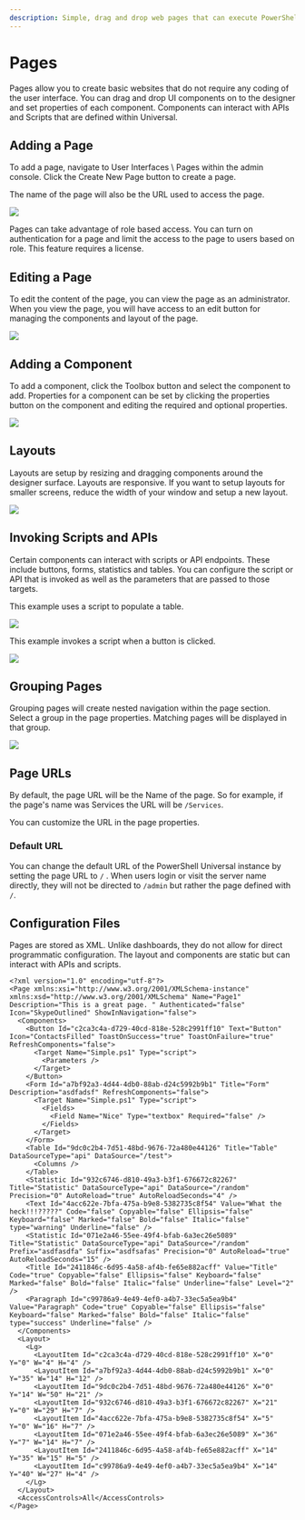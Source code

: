 ```yaml
---
description: Simple, drag and drop web pages that can execute PowerShell and REST APIs.
---
```


# Pages

Pages allow you to create basic websites that do not require any coding of the user interface. You can drag and drop UI components on to the designer and set properties of each component. Components can interact with APIs and Scripts that are defined within Universal.&#x20;

## Adding a Page

To add a page, navigate to User Interfaces \ Pages within the admin console. Click the Create New Page button to create a page.&#x20;

The name of the page will also be the URL used to access the page.&#x20;

![](<../../.gitbook/assets/image (231).png>)

Pages can take advantage of role based access. You can turn on authentication for a page and limit the access to the page to users based on role. This feature requires a license.&#x20;

## Editing a Page

To edit the content of the page, you can view the page as an administrator. When you view the page, you will have access to an edit button for managing the components and layout of the page.&#x20;

![](../../.gitbook/assets/editing.gif)

## Adding a Component

To add a component, click the Toolbox button and select the component to add. Properties for a component can be set by clicking the properties button on the component and editing the required and optional properties.&#x20;

![](../../.gitbook/assets/addcomponent.gif)

## Layouts

Layouts are setup by resizing and dragging components around the designer surface. Layouts are responsive. If you want to setup layouts for smaller screens, reduce the width of your window and setup a new layout.&#x20;

![](../../.gitbook/assets/layouts.gif)

## Invoking Scripts and APIs

Certain components can interact with scripts or API endpoints. These include buttons, forms, statistics and tables. You can configure the script or API that is invoked as well as the parameters that are passed to those targets.&#x20;

This example uses a script to populate a table.&#x20;

![](<../../.gitbook/assets/table (1).gif>)

This example invokes a script when a button is clicked.&#x20;

![](../../.gitbook/assets/button.gif)

## Grouping Pages



Grouping pages will create nested navigation within the page section. Select a group in the page properties. Matching pages will be displayed in that group.

&#x20;

![](<../../.gitbook/assets/image (347).png>)

## Page URLs

By default, the page URL will be the Name of the page. So for example, if the page's name was Services the URL will be `/Services`.&#x20;

You can customize the URL in the page properties.&#x20;

### Default URL

You can change the default URL of the PowerShell Universal instance by setting the page URL to `/` . When users login or visit the server name directly, they will not be directed to `/admin` but rather the page defined with `/`.&#x20;

## Configuration Files

Pages are stored as XML. Unlike dashboards, they do not allow for direct programmatic configuration. The layout and components are static but can interact with APIs and scripts.&#x20;

```
<?xml version="1.0" encoding="utf-8"?>
<Page xmlns:xsi="http://www.w3.org/2001/XMLSchema-instance" xmlns:xsd="http://www.w3.org/2001/XMLSchema" Name="Page1" Description="This is a great page. " Authenticated="false" Icon="SkypeOutlined" ShowInNavigation="false">
  <Components>
    <Button Id="c2ca3c4a-d729-40cd-818e-528c2991ff10" Text="Button" Icon="ContactsFilled" ToastOnSuccess="true" ToastOnFailure="true" RefreshComponents="false">
      <Target Name="Simple.ps1" Type="script">
        <Parameters />
      </Target>
    </Button>
    <Form Id="a7bf92a3-4d44-4db0-88ab-d24c5992b9b1" Title="Form" Description="asdfadsf" RefreshComponents="false">
      <Target Name="Simple.ps1" Type="script">
        <Fields>
          <Field Name="Nice" Type="textbox" Required="false" />
        </Fields>
      </Target>
    </Form>
    <Table Id="9dc0c2b4-7d51-48bd-9676-72a480e44126" Title="Table" DataSourceType="api" DataSource="/test">
      <Columns />
    </Table>
    <Statistic Id="932c6746-d810-49a3-b3f1-676672c82267" Title="Statistic" DataSourceType="api" DataSource="/random" Precision="0" AutoReload="true" AutoReloadSeconds="4" />
    <Text Id="4acc622e-7bfa-475a-b9e8-5382735c8f54" Value="What the heck!!!?????" Code="false" Copyable="false" Ellipsis="false" Keyboard="false" Marked="false" Bold="false" Italic="false" type="warning" Underline="false" />
    <Statistic Id="071e2a46-55ee-49f4-bfab-6a3ec26e5089" Title="Statistic" DataSourceType="api" DataSource="/random" Prefix="asdfasdfa" Suffix="asdfsafas" Precision="0" AutoReload="true" AutoReloadSeconds="15" />
    <Title Id="2411846c-6d95-4a58-af4b-fe65e882acff" Value="Title" Code="true" Copyable="false" Ellipsis="false" Keyboard="false" Marked="false" Bold="false" Italic="false" Underline="false" Level="2" />
    <Paragraph Id="c99786a9-4e49-4ef0-a4b7-33ec5a5ea9b4" Value="Paragraph" Code="true" Copyable="false" Ellipsis="false" Keyboard="false" Marked="false" Bold="false" Italic="false" type="success" Underline="false" />
  </Components>
  <Layout>
    <Lg>
      <LayoutItem Id="c2ca3c4a-d729-40cd-818e-528c2991ff10" X="0" Y="0" W="4" H="4" />
      <LayoutItem Id="a7bf92a3-4d44-4db0-88ab-d24c5992b9b1" X="0" Y="35" W="14" H="12" />
      <LayoutItem Id="9dc0c2b4-7d51-48bd-9676-72a480e44126" X="0" Y="14" W="50" H="21" />
      <LayoutItem Id="932c6746-d810-49a3-b3f1-676672c82267" X="21" Y="0" W="29" H="7" />
      <LayoutItem Id="4acc622e-7bfa-475a-b9e8-5382735c8f54" X="5" Y="0" W="16" H="7" />
      <LayoutItem Id="071e2a46-55ee-49f4-bfab-6a3ec26e5089" X="36" Y="7" W="14" H="7" />
      <LayoutItem Id="2411846c-6d95-4a58-af4b-fe65e882acff" X="14" Y="35" W="15" H="5" />
      <LayoutItem Id="c99786a9-4e49-4ef0-a4b7-33ec5a5ea9b4" X="14" Y="40" W="27" H="4" />
    </Lg>
  </Layout>
  <AccessControls>All</AccessControls>
</Page>
```
